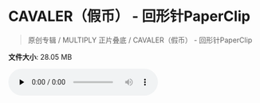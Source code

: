 # CAVALER（假币） - 回形针PaperClip

> 原创专辑 / MULTIPLY 正片叠底 / CAVALER（假币） - 回形针PaperClip

**文件大小**: 28.05 MB

<audio preload="none" controls><source src="https://file.hsyhx.top/archive/原创专辑/MULTIPLY 正片叠底/CAVALER（假币） - 回形针PaperClip.flac" type="audio/mpeg">🤔 您的浏览器不支持此音频格式</audio>